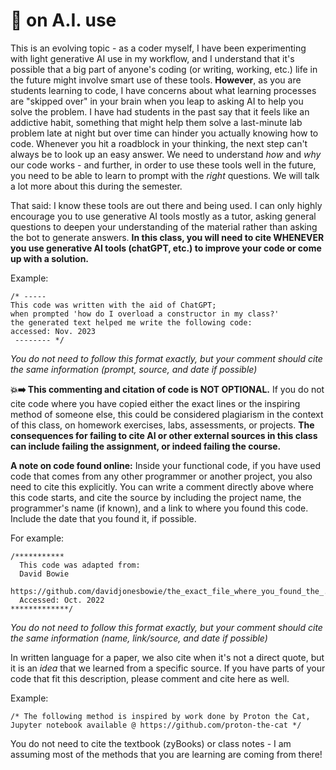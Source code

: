 # 🤖 on A.I. use

This is an evolving topic - as a coder myself, I have been experimenting with light generative AI use in my workflow, and I understand that it's possible that a big part of anyone's coding (or writing, working, etc.) life in the future might involve smart use of these tools. **However**, as you are students learning to code, I have concerns about what learning processes are "skipped over" in your brain when you leap to asking AI to help you solve the problem. I have had students in the past say that it feels like an addictive habit, something that might help them solve a last-minute lab problem late at night but over time can hinder you actually knowing how to code. Whenever you hit a roadblock in your thinking, the next step can't always be to look up an easy answer. We need to understand _how_ and _why_ our code works - and further, in order to use these tools well in the future, you need to be able to learn to prompt with the _right_ questions. We will talk a lot more about this during the semester. 

That said: I know these tools are out there and being used. I can only highly encourage you to use generative AI tools mostly as a tutor, asking general questions to deepen your understanding of the material rather than asking the bot to generate answers. **In this class, you will need to cite WHENEVER you use generative AI tools (chatGPT, etc.) to improve your code or come up with a solution.**

Example: 

```
/* -----
This code was written with the aid of ChatGPT;
when prompted 'how do I overload a constructor in my class?'
the generated text helped me write the following code:
accessed: Nov. 2023
 -------- */
```
*You do not need to follow this format exactly, but your comment should cite the same information (prompt, source, and date if possible)*

**💥➡️ This commenting and citation of code is NOT OPTIONAL.** If you do not cite code where you have copied either the exact lines or the inspiring method of someone else, this could be considered plagiarism in the context of this class, on homework exercises, labs, assessments, or projects. **The consequences for failing to cite AI or other external sources in this class can include failing the assignment, or indeed failing the course.** 

**A note on code found online:**
Inside your functional code, if you have used code that comes from any other programmer or another project, you also need to cite this explicitly. You can write a comment directly above where this code starts, and cite the source by including the project name, the programmer's name (if known), and a link to where you found this code. Include the date that you found it, if possible.

For example: 

```
/***********
  This code was adapted from:
  David Bowie
  https://github.com/davidjonesbowie/the_exact_file_where_you_found_the_.code
  Accessed: Oct. 2022
*************/
```
*You do not need to follow this format exactly, but your comment should cite the same information (name, link/source, and date if possible)*

In written language for a paper, we also cite when it's not a direct quote, but it is an *idea* that we learned from a specific source. If you have parts of your code that fit this description, please comment and cite here as well. 

Example:

```
/* The following method is inspired by work done by Proton the Cat,
Jupyter notebook available @ https://github.com/proton-the-cat */
```
You do not need to cite the textbook (zyBooks) or class notes - I am assuming most of the methods that you are learning are coming from there! 
